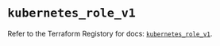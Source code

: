 # `kubernetes_role_v1`

Refer to the Terraform Registory for docs: [`kubernetes_role_v1`](https://registry.terraform.io/providers/hashicorp/kubernetes/2.23.0/docs/resources/role_v1).
